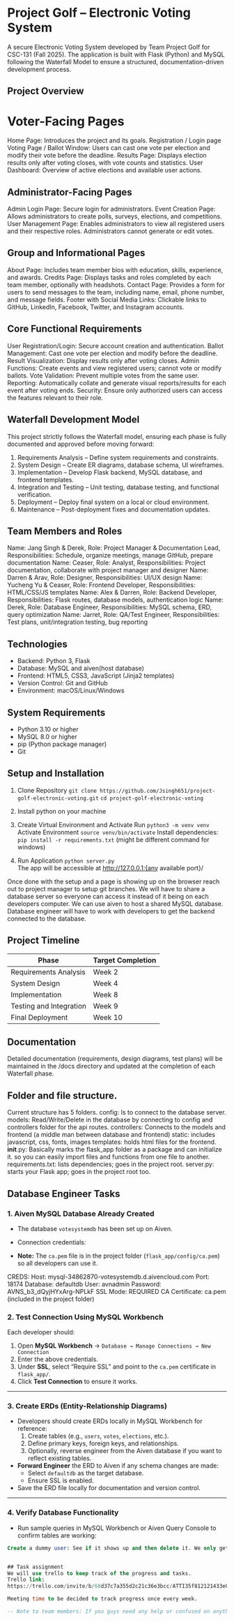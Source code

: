 # Project Golf – Electronic Voting System
A secure Electronic Voting System developed by Team Project Golf for CSC-131 (Fall 2025). The application is built with Flask (Python) and MySQL following the Waterfall Model to ensure a structured, documentation-driven development process.

## Project Overview

# Voter-Facing Pages
Home Page: Introduces the project and its goals.
Registration / Login page
Voting Page / Ballot Window: Users can cast one vote per election and modify their vote before the deadline.
Results Page: Displays election results only after voting closes, with vote counts and statistics.
User Dashboard: Overview of active elections and available user actions.

## Administrator-Facing Pages
Admin Login Page: Secure login for administrators.
Event Creation Page: Allows administrators to create polls, surveys, elections, and competitions.
User Management Page: Enables administrators to view all registered users and their respective roles. Administrators cannot generate or edit votes.

## Group and Informational Pages
About Page: Includes team member bios with education, skills, experience, and awards.
Credits Page: Displays tasks and roles completed by each team member, optionally with headshots.
Contact Page: Provides a form for users to send messages to the team, including name, email, phone number, and message fields.
Footer with Social Media Links: Clickable links to GitHub, LinkedIn, Facebook, Twitter, and Instagram accounts.

## Core Functional Requirements
User Registration/Login: Secure account creation and authentication.
Ballot Management: Cast one vote per election and modify before the deadline.
Result Visualization: Display results only after voting closes.
Admin Functions: Create events and view registered users; cannot vote or modify ballots.
Vote Validation: Prevent multiple votes from the same user.
Reporting: Automatically collate and generate visual reports/results for each event after voting ends.
Security: Ensure only authorized users can access the features relevant to their role.


## Waterfall Development Model
This project strictly follows the Waterfall model, ensuring each phase is fully documented and approved before moving forward:
1. Requirements Analysis – Define system requirements and constraints.
2. System Design – Create ER diagrams, database schema, UI wireframes.
3. Implementation – Develop Flask backend, MySQL database, and frontend templates.
4. Integration and Testing – Unit testing, database testing, and functional verification.
5. Deployment – Deploy final system on a local or cloud environment.
6. Maintenance – Post-deployment fixes and documentation updates.

## Team Members and Roles
Name: Jang Singh & Derek, Role: Project Manager & Documentation Lead, Responsibilities: Schedule, organize meetings, manage GitHub, prepare documentation
Name: Ceaser, Role: Analyst, Responsibilities: Project documentation, collaborate with project manager and designer
Name: Darren & Arav, Role: Designer, Responsibilities: UI/UX design
Name: Yucheng Yu & Ceaser, Role: Frontend Developer, Responsibilities: HTML/CSS/JS templates
Name: Alex & Darren, Role: Backend Developer, Responsibilities: Flask routes, database models, authentication logic
Name: Derek, Role: Database Engineer, Responsibilities: MySQL schema, ERD, query optimization
Name: Jarret, Role: QA/Test Engineer, Responsibilities: Test plans, unit/integration testing, bug reporting
<!-- Can change the above upon request -->


## Technologies
- Backend: Python 3, Flask
- Database: MySQL and aiven(host database)
- Frontend: HTML5, CSS3, JavaScript (Jinja2 templates)
- Version Control: Git and GitHub
- Environment: macOS/Linux/Windows

## System Requirements
- Python 3.10 or higher
- MySQL 8.0 or higher
- pip (Python package manager)
- Git

## Setup and Installation
1. Clone Repository
   `git clone https://github.com/Jsingh651/project-golf-electronic-voting.git`
   `cd project-golf-electronic-voting`

2. Install python on your machine 


3. Create Virtual Environment and Activate
   Run `python3 -m venv venv `
   Activate Environment `source venv/bin/activate`
   Install dependencies: `pip install -r requirements.txt` (might be different command for windows)

4. Run Application
    `python server.py`   
    The app will be accessible at http://127.0.0.1:{any available port}/  
    <!-- The app will automatically select an available port if the default port is in use. -->

<!-- For developers -->
 Once done with the setup and a page is showing up on the browser reach out to project manager to setup git branches.
 We will have to share a database server so everyone can access it instead of it being on each developers computer.
 We can use aiven to host a shared MySQL database. Database engineer will have to work with developers to get the backend connected to the database.

## Project Timeline
| Phase | Target Completion |
|------|-------------------|
| Requirements Analysis | Week 2 |
| System Design | Week 4 |
| Implementation | Week 8 |
| Testing and Integration | Week 9 |
| Final Deployment | Week 10 |


## Documentation
Detailed documentation (requirements, design diagrams, test plans) will be maintained in the /docs directory and updated at the completion of each Waterfall phase.


## Folder and file structure.

Current structure has 5 folders. 
config: Is to connect to the database server.
models: Read/Write/Delete in the database by connecting to config and controllers folder for the api routes.
controllers: Connects to the models and frontend (a middle man between database and frontend)
static: includes javascript, css, fonts, images
templates: holds html files for the frontend.
__init__.py: Basically marks the flask_app folder as a package and can initialize it. so you can easily import files and functions from one file to another.
requirements.txt: lists dependencies; goes in the project root.
server.py: starts your Flask app; goes in the project root too.

<!-- Once you do the setup additional files will appear Pipfile and Pipfile.lock -->
<!-- for best practices use .env file for any private keys and .gitignore so the .env file isnt pushed up onto github -->


## Database Engineer Tasks

### 1. Aiven MySQL Database Already Created
- The database `votesystemdb` has been set up on Aiven.
- Connection credentials:


- **Note:** The `ca.pem` file is in the project folder (`flask_app/config/ca.pem`) so all developers can use it.

CREDS:
Host: mysql-34862870-votesystemdb.d.aivencloud.com
Port: 18174
Database: defaultdb
User: avnadmin
Password: AVNS_b3_dQyjHYxArg-NPLkF
SSL Mode: REQUIRED
CA Certificate: ca.pem (included in the project folder)

### 2. Test Connection Using MySQL Workbench
Each developer should:
1. Open **MySQL Workbench** → `Database → Manage Connections → New Connection`
2. Enter the above credentials.
3. Under **SSL**, select “Require SSL” and point to the `ca.pem` certificate in `flask_app/`.
4. Click **Test Connection** to ensure it works.

---

### 3. Create ERDs (Entity-Relationship Diagrams)
- Developers should create ERDs locally in MySQL Workbench for reference:
  1. Create tables (e.g., `users`, `votes`, `elections`, etc.).
  2. Define primary keys, foreign keys, and relationships.
  3. Optionally, reverse engineer from the Aiven database if you want to reflect existing tables.
- **Forward Engineer** the ERD to Aiven if any schema changes are made:
  - Select `defaultdb` as the target database.
  - Ensure SSL is enabled.
- Save the ERD file locally for documentation and version control.

---

### 4. Verify Database Functionality
- Run sample queries in MySQL Workbench or Aiven Query Console to confirm tables are working:
```sql
Create a dummy user: See if it shows up and then delete it. We only get 1gb of database storage on the free tier.


## Task assignment
We will use trello to keep track of the progress and tasks.
Trello link: 
https://trello.com/invite/b/68d37c7a355d2c21c36e3bcc/ATTI35f812121433e0aeffd617d6ffa8e8f0FEAE1537/votingsystem

Meeting time to be decided to track progress once every week.

-- Note to team members: If you guys need any help or confused on anything just reach out to me.
